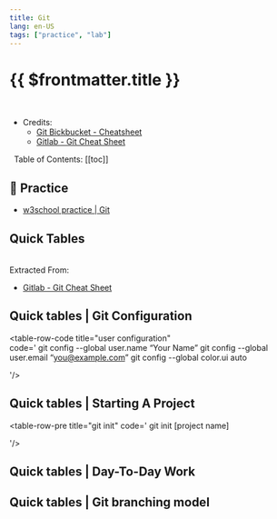 ```yaml
---
title: Git
lang: en-US
tags: ["practice", "lab"]
---
```


# {{ $frontmatter.title }}

<TagBadge />

&nbsp;
&nbsp;
- Credits:
  - [Git Bickbucket - Cheatsheet](https://www.atlassian.com/git/tutorials/atlassian-git-cheatsheet)
  - [Gitlab - Git Cheat Sheet](https://about.gitlab.com/images/press/git-cheat-sheet.pdf)


&nbsp;
Table of Contents:
[[toc]]

## 🎯 Practice
- [w3school practice | Git](https://www.w3schools.com/git/exercise.asp)

## Quick Tables

<br>
Extracted From:

- [Gitlab - Git Cheat Sheet](https://about.gitlab.com/images/press/git-cheat-sheet.pdf)

## Quick tables | Git Configuration 

<table-code>

<table-row-code title="user configuration"  
code='
 git config --global user.name “Your Name”
 git config --global user.email “you@example.com”
 git config --global color.ui auto

'/>

</table-code>

## Quick tables | Starting A Project

<table-code>

<table-row-pre title="git init"
code='
git init [project name]

'/>
<table-row-pre title="git clone"
code='
git clone [project url]
'/>

</table-code>

## Quick tables | Day-To-Day Work

<table-code>

<table-row-code title="Check Status"  
code='
git status
git add [file]
git diff [file]
git diff --staged [file] // Difference with the repository
'/>

<table-row-pre title="Checkout: Discarding Directory" sub="Discard changes in working directory. This operation is unrecoverable"  
code='
git checkout -- [file]
'/>

<table-row-pre title="Reset" sub="Revert your repository to a previous known working state"  
code='
git reset [file]
'/>



</table-code>

## Quick tables | Git branching model

<table-code>

<table-row-pre title="List all local branches" sub="With -a: show all branches
(with remote)."
code='
git branch [-a]
'/>

<table-row-pre title="New Branch" 
code='
git branch [branch_name]
'/>

<table-row-pre title="Switch Branch" sub="Switch working directory to the specified branch. With -b: Git will
create the specified branch if it does not exist"
code='
git checkout [-b][branch_name]
'/>

<table-row-pre title="Delete Branch" sub="Remove selected branch, if it is already merged into any other.
-D instead of -d forces deletion"
code='
git branch -d [name]
'/>

<table-row-pre title="Merge Branch" sub="Join specified [from name] branch into your current branch (the one
you are on currently)."
code='
git merge [from name]
'/>




</table-code>

<!-- TODO: Add other Cheat Tables -->
